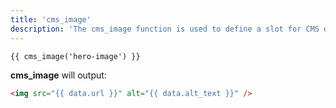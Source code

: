 ```yaml
---
title: 'cms_image'
description: 'The cms_image function is used to define a slot for CMS driven image content, editable using Blutui Canopy.'
---
```


```canvas {% process=false %}
{{ cms_image('hero-image') }}
```

**cms_image** will output:

```html {% process=false %}
<img src="{{ data.url }}" alt="{{ data.alt_text }}" />
```

